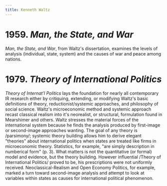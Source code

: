 ```yaml
---
title: Kenneth Waltz
---
```


# 1959. *Man, the State, and War*

*Man, the State, and War*, from Waltz's dissertation, examines the
levels of analysis (individual, state, system) and the causes of war
and peace among nations.

# 1979. *Theory of International Politics*

*Theory of Internat'l Politics* lays the foundation for nearly
all contemporary IR research either by critiquing, extending, or
modifying Waltz's basic definitions of theory, reductionist/systemic
approaches, and philosophy of social science. Waltz's microeconomic
method and systemic approach recast classical realism into it's
neorealist, or structural, formulation found in Mearshimer and
others. Waltz stresses the material forces of the international system
because he finds the analysis produced by first-image or second-image
approaches wanting. The goal of any theory is /parsimony/; systemic
theory building allows him to derive elegant "theories" about
international politics when states are treated like firms in
microeconomic theory. Statistics, for example, "are simply description
in numberical form" (p. 3). What matters is not the quantitative (or
formal) model and evidence, but the theory building. However
influential /Theory of International Politics/ proved to be, his
prescriptions were not uniformly received. Neoclassical-Realism and
Open Economy Politics, for example, marked a turn toward second-image
analysis and attempt to look at variables within states as causes for
international political phenomenon. 
